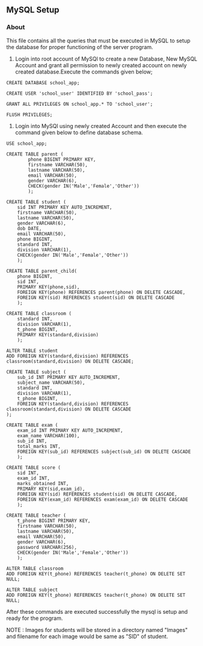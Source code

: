 ## MySQL Setup

### About
This file contains all the queries that must be executed in MySQL to setup the database for proper functioning of the server program.

1. Login into root account of MySQl to create a new Database, New MySQL Account and grant all permission to newly created account on newly created database.Execute the commands given below;
```
CREATE DATABASE school_app;

CREATE USER 'school_user' IDENTIFIED BY 'school_pass';

GRANT ALL PRIVILEGES ON school_app.* TO 'school_user';

FLUSH PRIVILEGES;
```

1. Login into MySQl using newly created Account and then execute the command given below to define database schema.
```
USE school_app;

CREATE TABLE parent (
		phone BIGINT PRIMARY KEY,
		firstname VARCHAR(50),
		lastname VARCHAR(50),
		email VARCHAR(50),
		gender VARCHAR(6),
		CHECK(gender IN('Male','Female','Other'))
		);

CREATE TABLE student (
	sid INT PRIMARY KEY AUTO_INCREMENT,
	firstname VARCHAR(50),
	lastname VARCHAR(50),
	gender VARCHAR(6),
	dob DATE,
	email VARCHAR(50),
	phone BIGINT,
	standard INT,
	division VARCHAR(1),
	CHECK(gender IN('Male','Female','Other'))
	);

CREATE TABLE parent_child(
	phone BIGINT,
	sid INT,
	PRIMARY KEY(phone,sid),
	FOREIGN KEY(phone) REFERENCES parent(phone) ON DELETE CASCADE,
	FOREIGN KEY(sid) REFERENCES student(sid) ON DELETE CASCADE
	);

CREATE TABLE classroom (
	standard INT,
	division VARCHAR(1),
	t_phone BIGINT,
	PRIMARY KEY(standard,division)
	);

ALTER TABLE student
ADD FOREIGN KEY(standard,division) REFERENCES classroom(standard,division) ON DELETE CASCADE;

CREATE TABLE subject (
	sub_id INT PRIMARY KEY AUTO_INCREMENT,
	subject_name VARCHAR(50),
	standard INT,
	division VARCHAR(1),
	t_phone BIGINT,
	FOREIGN KEY(standard,division) REFERENCES classroom(standard,division) ON DELETE CASCADE
);

CREATE TABLE exam (
	exam_id INT PRIMARY KEY AUTO_INCREMENT,
	exam_name VARCHAR(100),
	sub_id INT,
	total_marks INT,
	FOREIGN KEY(sub_id) REFERENCES subject(sub_id) ON DELETE CASCADE
	);

CREATE TABLE score (
	sid INT,
	exam_id INT,
	marks_obtained INT,
	PRIMARY KEY(sid,exam_id),
	FOREIGN KEY(sid) REFERENCES student(sid) ON DELETE CASCADE,
	FOREIGN KEY(exam_id) REFERENCES exam(exam_id) ON DELETE CASCADE
	);

CREATE TABLE teacher (
	t_phone BIGINT PRIMARY KEY,
	firstname VARCHAR(50),
	lastname VARCHAR(50),
	email VARCHAR(50),
	gender VARCHAR(6),
	password VARCHAR(256),
	CHECK(gender IN('Male','Female','Other'))
	);

ALTER TABLE classroom
ADD FOREIGN KEY(t_phone) REFERENCES teacher(t_phone) ON DELETE SET NULL;

ALTER TABLE subject
ADD FOREIGN KEY(t_phone) REFERENCES teacher(t_phone) ON DELETE SET NULL;
```

After these commands are executed successfully the mysql is setup and ready for the program.

NOTE : Images for students will be stored in a directory named "Images" and filename for each image would be same as "SID" of student.